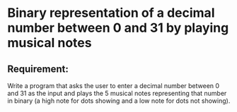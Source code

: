# Binary representation of a decimal number between 0 and 31 by playing musical notes

## Requirement:

Write a program that asks the user to enter a decimal number between 0 and 31 as the input and plays the 5 musical notes representing that number in binary (a high note for dots showing and a low note for dots not showing).